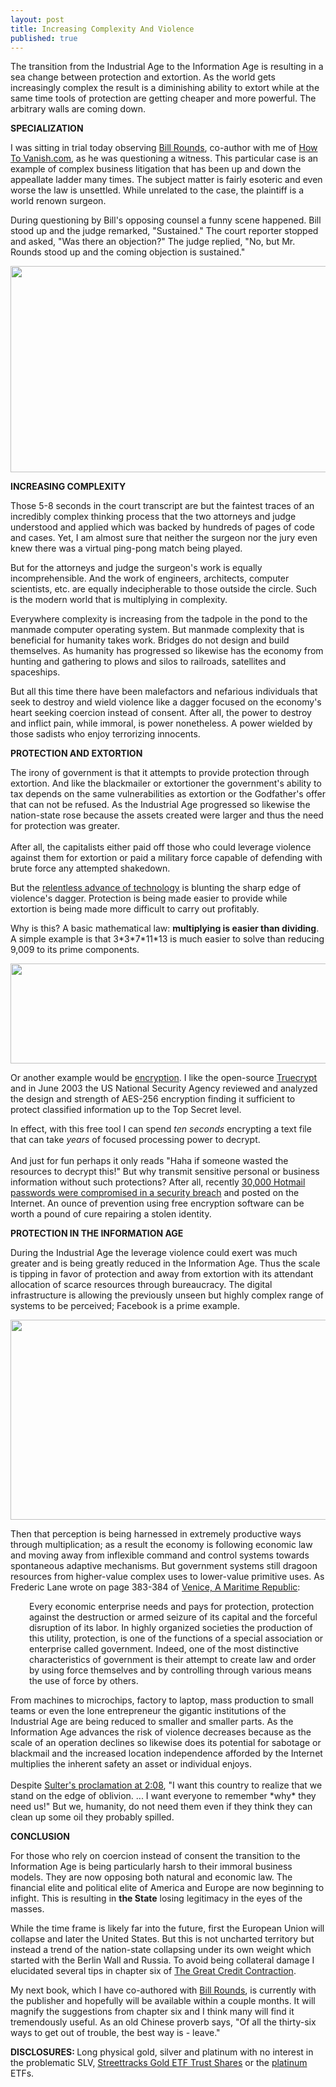 ```yaml
---
layout: post
title: Increasing Complexity And Violence
published: true
---
```

<p>The transition from the Industrial Age to the Information Age is resulting in a sea change between protection and extortion. As the world gets increasingly complex the result is a diminishing ability to extort while at the same time tools of protection are getting cheaper and more powerful. The arbitrary walls are coming down.<img src="{{ site.baseurl }}/images/040510.jpg" border="0" alt="" width="1" height="1" /><img src="{{ site.baseurl }}/images/0405101.jpg" border="0" alt="" width="1" height="1" /></p>
<p><strong>SPECIALIZATION</strong></p>
<p>I was sitting in trial today observing <a title="bill rounds" href="http://www.billroundsjd.com" target="_blank">Bill Rounds</a>, co-author with me of <a title="howtovanish" href="http://www.howtovanish.com" target="_blank">How To Vanish.com</a>, as he was questioning a witness. This particular case is an example of complex business litigation that has been up and down the appeallate ladder many times. The subject matter is fairly esoteric and even worse the law is unsettled. While unrelated to the case, the plaintiff is a world renown surgeon.</p>
<p>During questioning by Bill's opposing counsel a funny scene happened. Bill stood up and the judge remarked, "Sustained." The court reporter stopped and asked, "Was there an objection?" The judge replied, "No, but Mr. Rounds stood up and the coming objection is sustained."</p>
<p><img class="aligncenter" title="courtroom judge" src="{{ site.baseurl }}/images/courtroom-judge.jpg" alt="" width="520" height="330" /></p>
<p><strong>INCREASING COMPLEXITY</strong></p>
<p>Those 5-8 seconds in the court transcript are but the faintest traces of an incredibly complex thinking process that the two attorneys and judge understood and applied which was backed by hundreds of pages of code and cases. Yet, I am almost sure that neither the surgeon nor the jury even knew there was a virtual ping-pong match being played.</p>
<p>But for the attorneys and judge the surgeon's work is equally incomprehensible. And the work of engineers, architects, computer scientists, etc. are equally indecipherable to those outside the circle. Such is the modern world that is multiplying in complexity.</p>
<p>Everywhere complexity is increasing from the tadpole in the pond to the manmade computer operating system. But manmade complexity that is beneficial for humanity takes work. Bridges do not design and build themselves. As humanity has progressed so likewise has the economy from hunting and gathering to plows and silos to railroads, satellites and spaceships.</p>
<p>But all this time there have been malefactors and nefarious individuals that seek to destroy and wield violence like a dagger focused on the economy's heart seeking coercion instead of consent. After all, the power to destroy and inflict pain, while immoral, is power nonetheless. A power wielded by those sadists who enjoy terrorizing innocents.</p>
<p><strong>PROTECTION AND EXTORTION</strong></p>
<p>The irony of government is that it attempts to provide protection through extortion. And like the blackmailer or extortioner the government's ability to tax depends on the same vulnerabilities as extortion or the Godfather's offer that can not be refused. As the Industrial Age progressed so likewise the nation-state rose because the assets created were larger and thus the need for protection was greater. <br/><br/>After all, the capitalists either paid off those who could leverage violence against them for extortion or paid a military force capable of defending with brute force any attempted shakedown.</p>
<p>But the <a title="relentless advance of technology" href="http://www.runtogold.com/2009/10/relentless-advance-of-technology/" target="_blank">relentless advance of technology</a> is blunting the sharp edge of violence's dagger. Protection is being made easier to provide while extortion is being made more difficult to carry out profitably.</p>
<p>Why is this? A basic mathematical law: <strong>multiplying is easier than dividing</strong>. A simple example is that 3*3*7*11*13 is much easier to solve than reducing 9,009 to its prime components.</p>
<p><img class="aligncenter" title="calculus" src="{{ site.baseurl }}/images/calculus.jpg" alt="" width="520" height="160" /></p>
<p>Or another example would be <a title="encryption" href="http://www.howtovanish.com/2010/02/store-your-passwords-in-encrypted-software/" target="_blank">encryption</a>. I like the open-source <a title="truecrypt" href="http://www.truecrypt.org/" target="_blank">Truecrypt</a> and in June 2003 the US National Security Agency reviewed and analyzed the design and strength of AES-256 encryption finding it sufficient to protect classified information up to the Top Secret level.</p>
<p>In effect, with this free tool I can spend <em>ten seconds</em> encrypting a text file that can take <em>years</em> of focused processing power to decrypt.<br/><br/> And just for fun perhaps it only reads "Haha if someone wasted the resources to decrypt this!" But why transmit sensitive personal or business information without such protections? After all, recently <a title="hotmail security breach" href="http://www.dailymail.co.uk/news/article-1218272/Microsoft-Hotmail-accounts-hacked-posted-online.html" target="_blank">30,000 Hotmail passwords were compromised in a security breach</a> and posted on the Internet. An ounce of prevention using free encryption software can be worth a pound of cure repairing a stolen identity.</p>
<p><strong>PROTECTION IN THE INFORMATION AGE</strong></p>
<p>During the Industrial Age the leverage violence could exert was much greater and is being greatly reduced in the Information Age. Thus the scale is tipping in favor of protection and away from extortion with its attendant allocation of scarce resources through bureaucracy. The digital infrastructure is allowing the previously unseen but highly complex range of systems to be perceived; Facebook is a prime example.</p>
<p><img class="aligncenter" title="nation state" src="{{ site.baseurl }}/images/nation-state.jpg" alt="" width="520" height="320" /></p>
<p>Then that perception is being harnessed in extremely productive ways through multiplication; as a result the economy is following economic law and moving away from inflexible command and control systems towards spontaneous adaptive mechanisms. But government systems still dragoon resources from higher-value complex uses to lower-value primitive uses. As Frederic Lane wrote on page 383-384 of <a title="venice a maritime republic" href="http://www.runtogold.com/veniceamaritimerepublicbook" target="_blank">Venice, A Maritime Republic</a>:</p>
<p style="padding-left: 30px;">Every economic enterprise needs and pays for protection, protection against the destruction or armed seizure of its capital and the forceful disruption of its labor. In highly organized societies the production of this utility, protection, is one of the functions of a special association or enterprise called government. Indeed, one of the most distinctive characteristics of government is their attempt to create law and order by using force themselves and by controlling through various means the use of force by others.</p>
<p>From machines to microchips, factory to laptop, mass production to small teams or even the lone entrepreneur the gigantic institutions of the Industrial Age are being reduced to smaller and smaller parts. As the Information Age advances the risk of violence decreases because as the scale of an operation declines so likewise does its potential for sabotage or blackmail and the increased location independence afforded by the Internet multiplies the inherent safety an asset or individual enjoys.<br/><br/> Despite <a id="aptureLink_Le9qMhDikh" href="http://www.youtube.com/watch?v=3lkKyaj1GF4#t=128">Sulter's proclamation at 2:08</a>, "I want this country to realize that we stand on the edge of oblivion. ... I want everyone to remember *why* they need us!" But we, humanity, do not need them even if they think they can clean up some oil they probably spilled.</p>
<p><strong>CONCLUSION</strong></p>
<p>For those who rely on coercion instead of consent the transition to the Information Age is being particularly harsh to their immoral business models. They are now opposing both natural and economic law. The financial elite and political elite of America and Europe are now beginning to infight. This is resulting in <strong>the State</strong> losing legitimacy in the eyes of the masses.</p>
<p>While the time frame is likely far into the future, first the European Union will collapse and later the United States. But this is not uncharted territory but instead a trend of the nation-state collapsing under its own weight which started with the Berlin Wall and Russia. To avoid being collateral damage I elucidated several tips in chapter six of <a title="the great credit contraction" href="http://www.thecreditcontraction.com" target="_blank">The Great Credit Contraction</a>.</p>
<p>My next book, which I have co-authored with <a title="bill rounds" href="http://www.billroundsjd.com" target="_blank">Bill Rounds</a>, is currently with the publisher and hopefully will be available within a couple months. It will magnify the suggestions from chapter six and I think many will find it tremendously useful. As an old Chinese proverb says, "Of all the thirty-six ways to get out of trouble, the best way is - leave."</p>
<p><strong>DISCLOSURES: </strong>Long physical gold, silver and platinum with no interest in the problematic SLV, <a title="gld etf" href="http://www.runtogold.com/2009/02/another-problem-with-the-gld-etf/" target="_blank">Streettracks Gold ETF Trust Shares</a> or the <a title="platinum" href="http://www.runtogold.com/2010/01/is-platinum-overvalued/" target="_blank">platinum</a> ETFs.</p>
